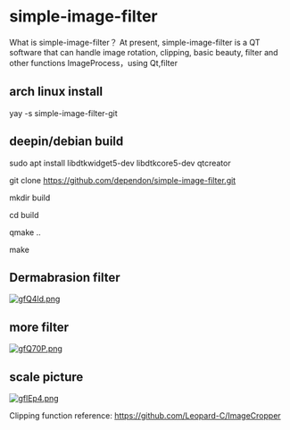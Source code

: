 # simple-image-filter
What is simple-image-filter？
At present, simple-image-filter is a QT software that can handle image rotation, clipping, basic beauty, filter and other functions
ImageProcess，using Qt,filter

## arch linux install 
yay -s simple-image-filter-git

## deepin/debian build
sudo apt install libdtkwidget5-dev libdtkcore5-dev qtcreator 

git clone https://github.com/dependon/simple-image-filter.git

mkdir build

cd build

qmake ..

make 

## Dermabrasion filter
[![gfQ4ld.png](https://z3.ax1x.com/2021/05/18/gfQ4ld.png)](https://imgtu.com/i/gfQ4ld)

## more filter
[![gfQ70P.png](https://z3.ax1x.com/2021/05/18/gfQ70P.png)](https://imgtu.com/i/gfQ70P)

## scale picture
[![gflEp4.png](https://z3.ax1x.com/2021/05/18/gflEp4.png)](https://imgtu.com/i/gflEp4)

Clipping function reference:
https://github.com/Leopard-C/ImageCropper
